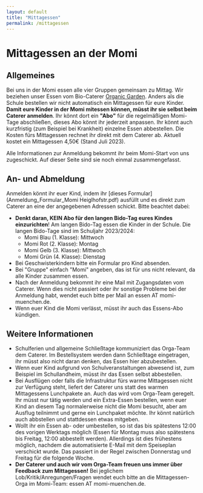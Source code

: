 ```yaml
---
layout: default
title: "Mittagessen"
permalink: /mittagessen
---
```


# Mittagessen an der Momi

## Allgemeines

Bei uns in der Momi essen alle vier Gruppen gemeinsam zu Mittag. Wir beziehen unser Essen vom Bio-Caterer [Organic Garden](https://www.organicgarden.de/schools). 
Anders als die Schule bestellen wir nicht automatisch ein Mittagessen für eure Kinder. **Damit eure Kinder in der Momi mitessen können, müsst ihr sie
selbst beim Caterer anmelden**. Ihr könnt dort ein **"Abo"** für die regelmäßigen Momi-Tage abschließen, dieses Abo könnt ihr jederzeit anpassen. Ihr könnt auch kurzfristig (zum Beispiel bei Krankheit) einzelne Essen abbestellen. Die Kosten fürs Mittagessen rechnet ihr direkt mit dem Caterer ab. Aktuell kostet ein Mittagessen 4,50€ (Stand Juli 2023). 

Alle Informationen zur Anmeldung bekommt ihr beim Momi-Start von uns zugeschickt. Auf dieser Seite sind sie noch einmal zusammengefasst. 

## An- und Abmeldung

Anmelden könnt ihr euer Kind, indem ihr [dieses Formular](Anmeldung_Formular_Momi Heiglhofstr.pdf) ausfüllt und es direkt zum Caterer an eine der angegebenen Adressen schickt. Bitte beachtet dabei:
* **Denkt daran, KEIN Abo für den langen Bido-Tag eures Kindes einzurichten**! Am langen Bido-Tag essen die Kinder in der Schule. Die langen Bido-Tage sind im Schuljahr 2023/2024:
    * Momi Blau (1. Klasse): Mittwoch
    * Momi Rot (2. Klasse): Montag
    * Momi Gelb (3. Klasse): Mittwoch
    * Momi Grün (4. Klasse): Dienstag
* Bei Geschwisterkindern bitte ein Formular pro Kind absenden.
* Bei "Gruppe" einfach "Momi" angeben, das ist für uns nicht relevant, da alle Kinder zusammen essen. 
* Nach der Anmeldung bekommt ihr eine Mail mit Zugangsdaten vom Caterer. Wenn dies nicht passiert oder ihr sonstige Probleme bei der Anmeldung habt, wendet euch bitte per Mail an essen AT momi-muenchen.de.
* Wenn euer Kind die Momi verlässt, müsst ihr auch das Essens-Abo kündigen.

## Weitere Informationen

* Schulferien und allgemeine Schließtage kommuniziert das Orga-Team dem Caterer. Im Bestellsystem werden dann Schließtage eingetragen, ihr müsst also nicht daran denken, das Essen hier abzubestellen.
* Wenn euer Kind aufgrund von Schulveranstaltungen abwesend ist, zum Beispiel im Schullandheim, müsst ihr das Essen selbst abbestellen.
* Bei Ausflügen oder falls die Infrastruktur fürs warme Mittagessen nicht zur Verfügung steht, liefert der Caterer uns statt des warmen Mittagessens Lunchpakete an. Auch das wird vom Orga-Team geregelt. Ihr müsst nur tätig werden und ein Extra-Essen bestellen, wenn euer Kind an diesem Tag normalerweise nicht die Momi besucht, aber am Ausflug teilnimmt und gerne ein Lunchpaket möchte. Ihr könnt natürlich auch abbstellen und stattdessen etwas mitgeben.
* Wollt ihr ein Essen ab- oder umbestellen, so ist das bis spätestens 12:00 des vorigen Werktags möglich (Essen für Montag muss also spätestens bis Freitag, 12:00 abbestellt werden). Allerdings ist dies frühestens möglich, nachdem die automatisierte E-Mail mit dem Speiseplan verschickt wurde. Das passiert in der Regel zwischen Donnerstag und Freitag für die folgende Woche.
* **Der Caterer und auch wir vom Orga-Team freuen uns immer über Feedback zum Mittagessen!** Bei jeglichem Lob/Kritik/Anregungen/Fragen wendet euch bitte an die Mittagessen-Orga im Momi-Team: essen AT momi-muenchen.de.
